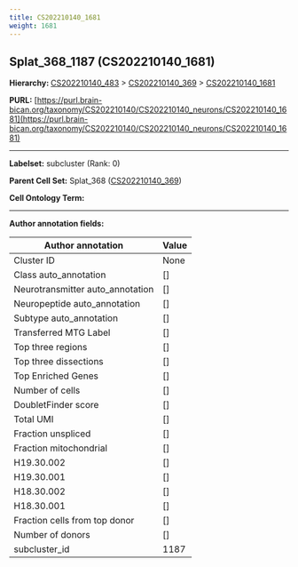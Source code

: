 ```yaml
---
title: CS202210140_1681
weight: 1681
---
```

## Splat_368_1187 (CS202210140_1681)
<b>Hierarchy: </b>
[CS202210140_483](../CS202210140_483) >
[CS202210140_369](../CS202210140_369) >
[CS202210140_1681](../CS202210140_1681)

**PURL:** [https://purl.brain-bican.org/taxonomy/CS202210140/CS202210140_neurons/CS202210140_1681](https://purl.brain-bican.org/taxonomy/CS202210140/CS202210140_neurons/CS202210140_1681)

---


**Labelset:** subcluster (Rank: 0)

**Parent Cell Set:** Splat_368 ([CS202210140_369](../CS202210140_369))



**Cell Ontology Term:** 

[MARKER GENES.]: #


---

[TRANSFERRED ANNOTATIONS.]: #


[AUTHOR ANNOTATION FIELDS.]: #


**Author annotation fields:**

| Author annotation | Value |
|-------------------|-------|
|Cluster ID|None|
|Class auto_annotation|[]|
|Neurotransmitter auto_annotation|[]|
|Neuropeptide auto_annotation|[]|
|Subtype auto_annotation|[]|
|Transferred MTG Label|[]|
|Top three regions|[]|
|Top three dissections|[]|
|Top Enriched Genes|[]|
|Number of cells|[]|
|DoubletFinder score|[]|
|Total UMI|[]|
|Fraction unspliced|[]|
|Fraction mitochondrial|[]|
|H19.30.002|[]|
|H19.30.001|[]|
|H18.30.002|[]|
|H18.30.001|[]|
|Fraction cells from top donor|[]|
|Number of donors|[]|
|subcluster_id|1187|
